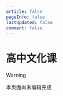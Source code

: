 ```yaml
---
article: false
pageInfo: false
lastUpdated: false
comment: false
---
```


# 高中文化课

> [!warning]
> 本页面尚未编辑完成